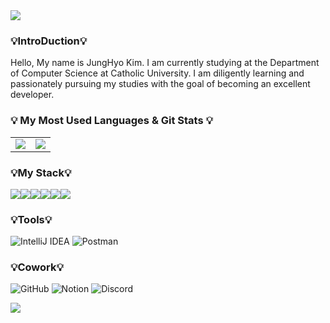 <img src="https://capsule-render.vercel.app/api?type=waving&color=gradient&customColorList=0,3,6,5,30&height=150&section=header&text=J-neat&fontSize=40" />
<h3>💡IntroDuction💡</h3>
</h2>
  Hello, My name is JungHyo Kim.
  I am currently studying at the Department of Computer Science at Catholic University.
  I am diligently learning and passionately pursuing my studies with the goal of becoming an excellent developer.
<h3>💡 My Most Used Languages & Git Stats 💡</h3>

<table>
  <tr>
    <td><a href="https://github.com/$J-neat"><img src="https://github-readme-stats.vercel.app/api/top-langs/?username=J-neat&layout=compact&show_icons=true&show_owner=J-neat&theme=nord" /></a></td>
    <td><a href="https://github.com/${J-neat}"><img src="https://github-readme-stats.vercel.app/api?username=J-neat&hide=stars,contribs&show_icons=true&include_all_commits=true&theme=nord" /></a></td>
  </tr>   
</table>

### 💡My Stack💡
<img src="https://img.shields.io/badge/Python-3776AB?style=flat-square&logo=Python&logoColor=white"/><img src="https://img.shields.io/badge/java-007396?style=flat-square&logo=java&logoColor=white"/><img src="https://img.shields.io/badge/C-A8B9CC?style=flat-square&logo=C&logoColor=white"/><img src="https://img.shields.io/badge/MySQL-4479A1?style=flat-square&logo=MySQL&logoColor=white"/><img src="https://img.shields.io/badge/MariaDB-003545?style=flat-square&logo=mariaDB&logoColor=white"/><img src="https://img.shields.io/badge/Spring-6DB33F?style=flat-square&logo=Spring&logoColor=white"/>

### 💡Tools💡
![IntelliJ IDEA](https://img.shields.io/badge/IntelliJ%20IDEA-000000?style=for-the-badge&logo=IntelliJ%20IDEA&logoColor=white)
![Postman](https://img.shields.io/badge/Postman-FF6C37?style=for-the-badge&logo=Postman&logoColor=white)

### 💡Cowork💡
![GitHub](https://img.shields.io/badge/GitHub-181717?style=for-the-badge&logo=GitHub&logoColor=white)
![Notion](https://img.shields.io/badge/Notion-000000?style=for-the-badge&logo=Notion&logoColor=white)
![Discord](https://img.shields.io/badge/Discord-5865F2?style=for-the-badge&logo=Discord&logoColor=white)

<img src="https://capsule-render.vercel.app/api?type=waving&color=gradient&customColorList=0,3,6,5,30&height=150&section=footer&text=Thanks!&fontSize=40" />
